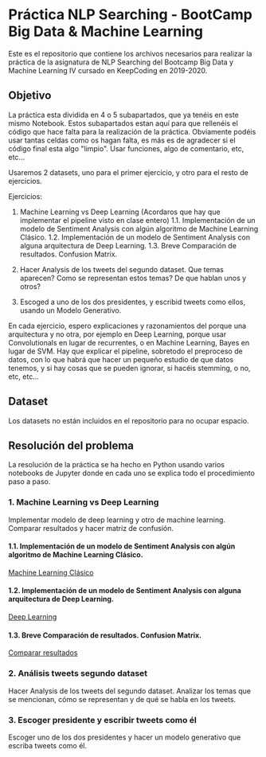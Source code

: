 # Práctica NLP Searching - BootCamp Big Data & Machine Learning

Este es el repositorio que contiene los archivos necesarios para realizar la práctica de la asignatura de NLP Searching del Bootcamp Big Data y Machine Learning IV cursado en KeepCoding en 2019-2020.

## Objetivo

La práctica esta dividida en 4 o 5 subapartados, que ya tenéis en este mismo Notebook. Estos subapartados estan aquí para que rellenéis el código que hace falta para la realización de la práctica. Obviamente podéis usar tantas celdas como os hagan falta, es más es de agradecer si el código final esta algo "limpio". Usar funciones, algo de comentario, etc, etc...

Usaremos 2 datasets, uno para el primer ejercicio, y otro para el resto de ejercicios.

Ejercicios:

1.   Machine Learning vs Deep Learning (Acordaros que hay que implementar el pipeline visto en clase entero)
    1.1. Implementación de un modelo de Sentiment Analysis con algún algoritmo de Machine Learning Clásico.
    1.2. Implementación de un modelo de Sentiment Analysis con alguna arquitectura de Deep Learning.
    1.3. Breve Comparación de resultados. Confusion Matrix.
    
2. Hacer Analysis de los tweets del segundo dataset. Que temas aparecen? Como se representan estos temas? De que hablan unos y otros?

3. Escoged a uno de los dos presidentes, y escribid tweets como ellos, usando un Modelo Generativo.

En cada ejercicio, espero explicaciones y razonamientos del porque una arquitectura y no otra, por ejemplo en Deep Learning, porque usar Convolutionals en lugar de recurrentes, o en Machine Learning, Bayes en lugar de SVM. Hay que explicar el pipeline, sobretodo el preproceso de datos, con lo que habrá que hacer un pequeño estudio de que datos tenemos, y si hay cosas que se pueden ignorar, si hacéis stemming, o no, etc, etc...

## Dataset 

Los datasets no están incluidos en el repositorio para no ocupar espacio.

## Resolución del problema

La resolución de la práctica se ha hecho en Python usando varios notebooks de Jupyter donde en cada uno se explica todo el procedimiento paso a paso.

### 1. Machine Learning vs Deep Learning
Implementar modelo de deep learning y otro de machine learning. Comparar resultados y hacer matriz de confusión.
#### 1.1. Implementación de un modelo de Sentiment Analysis con algún algoritmo de Machine Learning Clásico.
[Machine Learning Clásico](01_1_ML_Clasico.ipynb)
#### 1.2. Implementación de un modelo de Sentiment Analysis con alguna arquitectura de Deep Learning.
[Deep Learning](01_2_DeepLearning.ipynb)
#### 1.3. Breve Comparación de resultados. Confusion Matrix.
[Comparar resultados](01_3_CompararResultados.ipynb)

### 2. Análisis tweets segundo dataset
Hacer Analysis de los tweets del segundo dataset. Analizar los temas que se mencionan, cómo se representan y de qué se habla en los tweets.

### 3. Escoger presidente y escribir tweets como él 
Escoger uno de los dos presidentes y hacer un modelo generativo que escriba tweets como él.